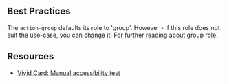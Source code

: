 ## Best Practices

The `action-group` defaults its role to 'group'.
However - if this role does not suit the use-case, you can change it.
[For further reading about group role](https://developer.mozilla.org/en-US/docs/Web/Accessibility/ARIA/Roles/group_role).

## Resources

- [Vivid Card: Manual accessibility test](https://docs.google.com/spreadsheets/d/18zOBlJWoow3yM3gQ-LfY0HUGsiK-BzhUY3ttfMiNJNo/edit?gid=1175911860#gid=1175911860)
